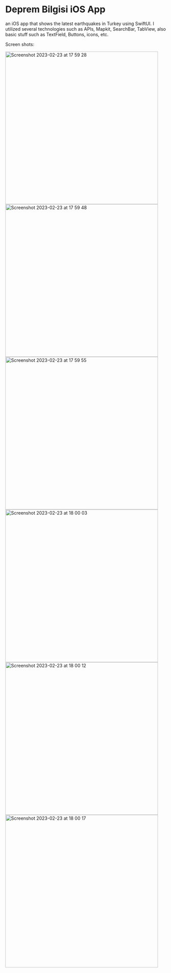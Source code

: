 # Deprem Bilgisi iOS App
an iOS app that shows the latest earthquakes in Turkey using SwiftUI. 
I utilized several technologies such as APIs, Mapkit, SearchBar, TabView, also basic stuff such as TextField, Buttons, icons, etc. 

Screen shots: 

<img width="478" alt="Screenshot 2023-02-23 at 17 59 28" src="https://user-images.githubusercontent.com/89531299/220945384-a259c038-9fe0-46a5-b287-6ee589b6711c.png">

<img width="478" alt="Screenshot 2023-02-23 at 17 59 48" src="https://user-images.githubusercontent.com/89531299/220945441-a9dad028-55d2-46d0-b302-025e0bb73135.png">

<img width="478" alt="Screenshot 2023-02-23 at 17 59 55" src="https://user-images.githubusercontent.com/89531299/220945465-f357fe69-1940-4352-b139-9a01a1daf9de.png">

<img width="478" alt="Screenshot 2023-02-23 at 18 00 03" src="https://user-images.githubusercontent.com/89531299/220945517-59b72cc8-9562-40ab-95fd-9e79a6bcd5e9.png">

<img width="478" alt="Screenshot 2023-02-23 at 18 00 12" src="https://user-images.githubusercontent.com/89531299/220945613-df56a0cc-a202-4a11-bbaf-bf9eeff3627f.png">

<img width="478" alt="Screenshot 2023-02-23 at 18 00 17" src="https://user-images.githubusercontent.com/89531299/220945660-700d9641-e27c-4448-a5b9-c471e49b0df3.png">
